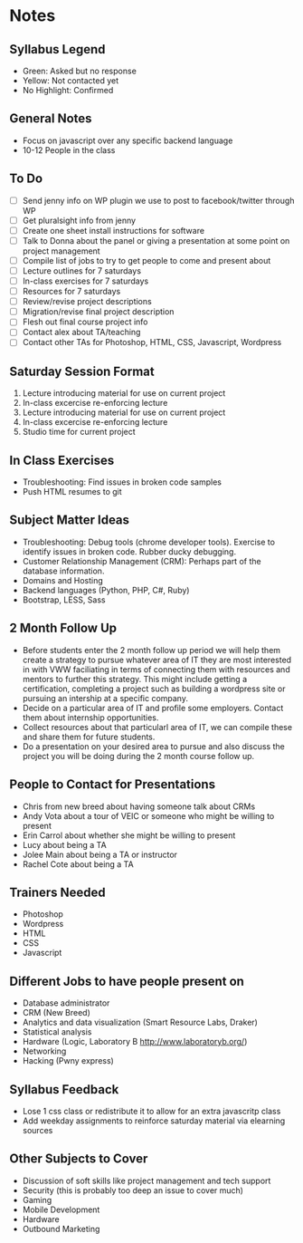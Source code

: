 # Notes

## Syllabus Legend

- Green: Asked but no response
- Yellow: Not contacted yet
- No Highlight: Confirmed

## General Notes

- Focus on javascript over any specific backend language
- 10-12 People in the class

## To Do

- [ ] Send jenny info on WP plugin we use to post to facebook/twitter through WP
- [ ] Get pluralsight info from jenny
- [ ] Create one sheet install instructions for software
- [ ] Talk to Donna about the panel or giving a presentation at some point on project management
- [ ] Compile list of jobs to try to get people to come and present about
- [ ] Lecture outlines for 7 saturdays
- [ ] In-class exercises for 7 saturdays
- [ ] Resources for 7 saturdays
- [ ] Review/revise project descriptions
- [ ] Migration/revise final project description
- [ ] Flesh out final course project info
- [ ] Contact alex about TA/teaching
- [ ] Contact other TAs for Photoshop, HTML, CSS, Javascript, Wordpress

## Saturday Session Format

1. Lecture introducing material for use on current project
2. In-class excercise re-enforcing lecture
3. Lecture introducing material for use on current project
4. In-class excercise re-enforcing lecture
5. Studio time for current project

## In Class Exercises

- Troubleshooting: Find issues in broken code samples
- Push HTML resumes to git

## Subject Matter Ideas

- Troubleshooting: Debug tools (chrome developer tools). Exercise to identify issues in broken code.
  Rubber ducky debugging.
- Customer Relationship Management (CRM): Perhaps part of the database information.
- Domains and Hosting
- Backend languages (Python, PHP, C#, Ruby)
- Bootstrap, LESS, Sass

## 2 Month Follow Up

- Before students enter the 2 month follow up period we will help them create a strategy to pursue whatever area of IT they are most interested in
with VWW faciliating in terms of connecting them with resources and mentors to further this strategy. This might include getting a certification,
completing a project such as building a wordpress site or pursuing an intership at a specific company.
- Decide on a particular area of IT and profile some employers. Contact them about internship opportunities.
- Collect resources about that particularl area of IT, we can compile these and share them for future students.
- Do a presentation on your desired area to pursue and also discuss the project you will be doing during the
2 month course follow up.

## People to Contact for Presentations

- Chris from new breed about having someone talk about CRMs 
- Andy Vota about a tour of VEIC or someone who might be willing to present
- Erin Carrol about whether she might be willing to present
- Lucy about being a TA
- Jolee Main about being a TA or instructor
- Rachel Cote about being a TA

## Trainers Needed

- Photoshop
- Wordpress
- HTML
- CSS
- Javascript

## Different Jobs to have people present on

- Database administrator
- CRM (New Breed)
- Analytics and data visualization (Smart Resource Labs, Draker)
- Statistical analysis
- Hardware (Logic, Laboratory B http://www.laboratoryb.org/)
- Networking
- Hacking (Pwny express)

## Syllabus Feedback

- Lose 1 css class or redistribute it to allow for an extra javascritp class
- Add weekday assignments to reinforce saturday material via elearning sources

## Other Subjects to Cover

- Discussion of soft skills like project management and tech support
- Security (this is probably too deep an issue to cover much)
- Gaming
- Mobile Development
- Hardware
- Outbound Marketing
